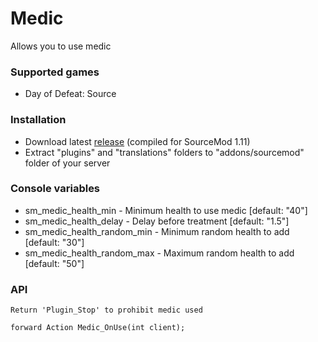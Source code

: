 # Medic

Allows you to use medic

### Supported games

- Day of Defeat: Source  

### Installation

- Download latest [release](https://github.com/kalbmar/medic/releases) (compiled for SourceMod 1.11)  
- Extract "plugins" and "translations" folders to "addons/sourcemod" folder of your server

### Console variables

- sm_medic_health_min - Minimum health to use medic [default: "40"]
- sm_medic_health_delay - Delay before treatment [default: "1.5"]
- sm_medic_health_random_min - Minimum random health to add [default: "30"]
- sm_medic_health_random_max - Maximum random health to add [default: "50"]

### API

`Return 'Plugin_Stop' to prohibit medic used`
```sourcepawn
forward Action Medic_OnUse(int client);
```